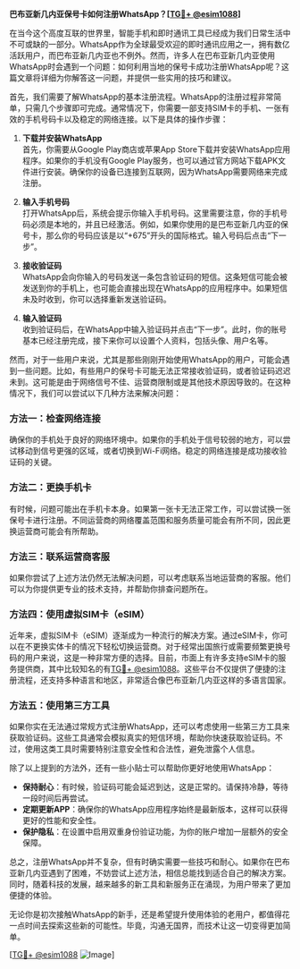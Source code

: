 **巴布亚新几内亚保号卡如何注册WhatsApp？[[TG💪+ @esim1088](https://t.me/s/esim1088)]**

在当今这个高度互联的世界里，智能手机和即时通讯工具已经成为我们日常生活中不可或缺的一部分。WhatsApp作为全球最受欢迎的即时通讯应用之一，拥有数亿活跃用户，而巴布亚新几内亚也不例外。然而，许多人在巴布亚新几内亚使用WhatsApp时会遇到一个问题：如何利用当地的保号卡成功注册WhatsApp呢？这篇文章将详细为你解答这一问题，并提供一些实用的技巧和建议。

首先，我们需要了解WhatsApp的基本注册流程。WhatsApp的注册过程非常简单，只需几个步骤即可完成。通常情况下，你需要一部支持SIM卡的手机、一张有效的手机号码卡以及稳定的网络连接。以下是具体的操作步骤：

1. **下载并安装WhatsApp**  
   首先，你需要从Google Play商店或苹果App Store下载并安装WhatsApp应用程序。如果你的手机没有Google Play服务，也可以通过官方网站下载APK文件进行安装。确保你的设备已连接到互联网，因为WhatsApp需要网络来完成注册。

2. **输入手机号码**  
   打开WhatsApp后，系统会提示你输入手机号码。这里需要注意，你的手机号码必须是本地的，并且已经激活。例如，如果你使用的是巴布亚新几内亚的保号卡，那么你的号码应该是以“+675”开头的国际格式。输入号码后点击“下一步”。

3. **接收验证码**  
   WhatsApp会向你输入的号码发送一条包含验证码的短信。这条短信可能会被发送到你的手机上，也可能会直接出现在WhatsApp的应用程序中。如果短信未及时收到，你可以选择重新发送验证码。

4. **输入验证码**  
   收到验证码后，在WhatsApp中输入验证码并点击“下一步”。此时，你的账号基本已经注册完成，接下来你可以设置个人资料，包括头像、用户名等。

然而，对于一些用户来说，尤其是那些刚刚开始使用WhatsApp的用户，可能会遇到一些问题。比如，有些用户的保号卡可能无法正常接收验证码，或者验证码迟迟未到。这可能是由于网络信号不佳、运营商限制或是其他技术原因导致的。在这种情况下，我们可以尝试以下几种方法来解决问题：

### 方法一：检查网络连接  
确保你的手机处于良好的网络环境中。如果你的手机处于信号较弱的地方，可以尝试移动到信号更强的区域，或者切换到Wi-Fi网络。稳定的网络连接是成功接收验证码的关键。

### 方法二：更换手机卡  
有时候，问题可能出在手机卡本身。如果第一张卡无法正常工作，可以尝试换一张保号卡进行注册。不同运营商的网络覆盖范围和服务质量可能会有所不同，因此更换运营商可能会有所帮助。

### 方法三：联系运营商客服  
如果你尝试了上述方法仍然无法解决问题，可以考虑联系当地运营商的客服。他们可以为你提供更专业的技术支持，并帮助你排查问题所在。

### 方法四：使用虚拟SIM卡（eSIM）  
近年来，虚拟SIM卡（eSIM）逐渐成为一种流行的解决方案。通过eSIM卡，你可以在不更换实体卡的情况下轻松切换运营商。对于经常出国旅行或需要频繁更换号码的用户来说，这是一种非常方便的选择。目前，市面上有许多支持eSIM卡的服务提供商，其中比较知名的有[TG💪+ @esim1088](https://t.me/s/esim1088)。这些平台不仅提供了便捷的注册流程，还支持多种语言和地区，非常适合像巴布亚新几内亚这样的多语言国家。

### 方法五：使用第三方工具  
如果你实在无法通过常规方式注册WhatsApp，还可以考虑使用一些第三方工具来获取验证码。这些工具通常会模拟真实的短信环境，帮助你快速获取验证码。不过，使用这类工具时需要特别注意安全性和合法性，避免泄露个人信息。

除了以上提到的方法外，还有一些小贴士可以帮助你更好地使用WhatsApp：

- **保持耐心**：有时候，验证码可能会延迟到达，这是正常的。请保持冷静，等待一段时间后再尝试。
- **定期更新APP**：确保你的WhatsApp应用程序始终是最新版本，这样可以获得更好的性能和安全性。
- **保护隐私**：在设置中启用双重身份验证功能，为你的账户增加一层额外的安全保障。

总之，注册WhatsApp并不复杂，但有时确实需要一些技巧和耐心。如果你在巴布亚新几内亚遇到了困难，不妨尝试上述方法，相信总能找到适合自己的解决方案。同时，随着科技的发展，越来越多的新工具和新服务正在涌现，为用户带来了更加便捷的体验。

无论你是初次接触WhatsApp的新手，还是希望提升使用体验的老用户，都值得花一点时间去探索这些新的可能性。毕竟，沟通无国界，而技术让这一切变得更加简单。

[[TG💪+ @esim1088](https://t.me/s/esim1088) ![Image](https://i.postimg.cc/4NQfJmqS/Snipaste-2025-05-13-00-14-12.png)]